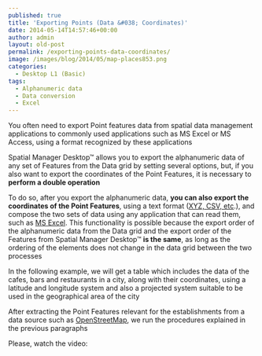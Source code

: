 ```yaml
---
published: true
title: 'Exporting Points (Data &#038; Coordinates)'
date: 2014-05-14T14:57:46+00:00
author: admin
layout: old-post
permalink: /exporting-points-data-coordinates/
image: /images/blog/2014/05/map-places853.png
categories:
  - Desktop L1 (Basic)
tags:
  - Alphanumeric data
  - Data conversion
  - Excel
---
```

You often need to export Point features data from spatial data management applications to commonly used applications such as MS Excel or MS Access, using a format recognized by these applications<!--more-->

Spatial Manager Desktop™ allows you to export the alphanumeric data of any set of Features from the Data grid by setting several options, but, if you also want to export the coordinates of the Point Features, it is necessary to **perform a double operation**

To do so, after you export the alphanumeric data, **you can also export the coordinates of the Point Features**, using a text format (<a title="CSV Wiki" href="https://en.wikipedia.org/wiki/Comma-separated_values" target="_blank" rel="nofollow">XYZ, CSV, etc</a>.), and compose the two sets of data using any application that can read them, such as <a title="MS Excel product page" href="http://office.microsoft.com/en-us/excel/" target="_blank" rel="nofollow">MS Excel</a>. This functionality is possible because the export order of the alphanumeric data from the Data grid and the export order of the Features from Spatial Manager Desktop™ **is the same**, as long as the ordering of the elements <span>does not change</span> in the data grid between the two processes

In the following example, we will get a table which includes the data of the cafes, bars and restaurants in a city, along with their coordinates, using a latitude and longitude system and also a projected system suitable to be used in the geographical area of the city

After extracting the Point Features relevant for the establishments from a data source such as <a title="OpenStreetMap Wiki" href="https://en.wikipedia.org/wiki/OpenStreetMap" target="_blank" rel="nofollow">OpenStreetMap</a>, we run the procedures explained in the previous paragraphs

Please, watch the video:
